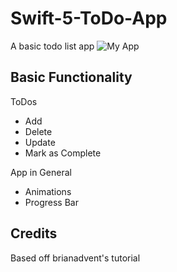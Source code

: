 # Swift-5-ToDo-App
A basic todo list app 
![My App](https://i.imgur.com/Y6XHEk9.png)



## Basic Functionality
ToDos
- Add
- Delete
- Update
- Mark as Complete

App in General
- Animations
- Progress Bar


## Credits
Based off brianadvent's tutorial







